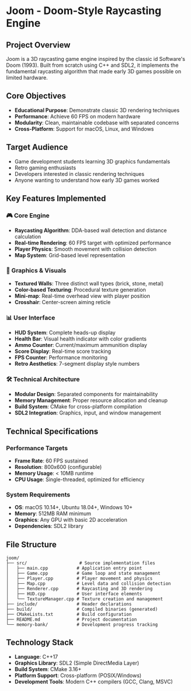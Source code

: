 # Joom - Doom-Style Raycasting Engine

## Project Overview
Joom is a 3D raycasting game engine inspired by the classic id Software's Doom (1993). Built from scratch using C++ and SDL2, it implements the fundamental raycasting algorithm that made early 3D games possible on limited hardware.

## Core Objectives
- **Educational Purpose**: Demonstrate classic 3D rendering techniques
- **Performance**: Achieve 60 FPS on modern hardware
- **Modularity**: Clean, maintainable codebase with separated concerns
- **Cross-Platform**: Support for macOS, Linux, and Windows

## Target Audience
- Game development students learning 3D graphics fundamentals
- Retro gaming enthusiasts
- Developers interested in classic rendering techniques
- Anyone wanting to understand how early 3D games worked

## Key Features Implemented

### 🎮 Core Engine
- **Raycasting Algorithm**: DDA-based wall detection and distance calculation
- **Real-time Rendering**: 60 FPS target with optimized performance
- **Player Physics**: Smooth movement with collision detection
- **Map System**: Grid-based level representation

### 🎨 Graphics & Visuals
- **Textured Walls**: Three distinct wall types (brick, stone, metal)
- **Color-based Texturing**: Procedural texture generation
- **Mini-map**: Real-time overhead view with player position
- **Crosshair**: Center-screen aiming reticle

### 📊 User Interface
- **HUD System**: Complete heads-up display
- **Health Bar**: Visual health indicator with color gradients
- **Ammo Counter**: Current/maximum ammunition display
- **Score Display**: Real-time score tracking
- **FPS Counter**: Performance monitoring
- **Retro Aesthetics**: 7-segment display style numbers

### 🛠️ Technical Architecture
- **Modular Design**: Separated components for maintainability
- **Memory Management**: Proper resource allocation and cleanup
- **Build System**: CMake for cross-platform compilation
- **SDL2 Integration**: Graphics, input, and window management

## Technical Specifications

### Performance Targets
- **Frame Rate**: 60 FPS sustained
- **Resolution**: 800x600 (configurable)
- **Memory Usage**: < 10MB runtime
- **CPU Usage**: Single-threaded, optimized for efficiency

### System Requirements
- **OS**: macOS 10.14+, Ubuntu 18.04+, Windows 10+
- **Memory**: 512MB RAM minimum
- **Graphics**: Any GPU with basic 2D acceleration
- **Dependencies**: SDL2 library

## File Structure
```
joom/
├── src/                    # Source implementation files
│   ├── main.cpp           # Application entry point
│   ├── Game.cpp           # Game loop and state management
│   ├── Player.cpp         # Player movement and physics
│   ├── Map.cpp            # Level data and collision detection
│   ├── Renderer.cpp       # Raycasting and 3D rendering
│   ├── HUD.cpp            # User interface elements
│   └── TextureManager.cpp # Texture creation and management
├── include/               # Header declarations
├── build/                 # Compiled binaries (generated)
├── CMakeLists.txt         # Build configuration
├── README.md              # Project documentation
└── memory-bank/           # Development progress tracking
```

## Technology Stack
- **Language**: C++17
- **Graphics Library**: SDL2 (Simple DirectMedia Layer)
- **Build System**: CMake 3.16+
- **Platform Support**: Cross-platform (POSIX/Windows)
- **Development Tools**: Modern C++ compilers (GCC, Clang, MSVC)
